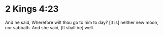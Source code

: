 # 2 Kings 4:23

And he said, Wherefore wilt thou go to him to day? [it is] neither new moon, nor sabbath. And she said, [It shall be] well.
